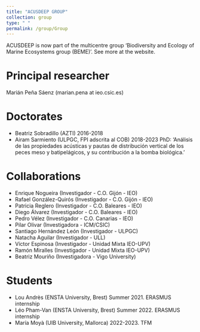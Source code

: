 ```yaml
---
title: "ACUSDEEP GROUP"
collection: group
type: " "
permalink: /group/Group
---
```

ACUSDEEP is now part of the multicentre group ‘Biodiversity and Ecology of Marine Ecosystems group (BEME)’. See more at the website.

# Principal researcher

Marián Peña Sáenz  (marian.pena at ieo.csic.es)
    

# Doctorates

  * Beatriz Sobradillo (AZTI) 2016-2018
  * Airam Sarmiento (ULPGC, FPI adscrita al COB) 2018-2023
    PhD: ‘Análisis de las propiedades acústicas y pautas de distribución vertical de los peces meso y batipelágicos, y su contribución a la     bomba biológica.’

# Collaborations

  * Enrique Nogueira (Investigador - C.O. Gijón - IEO)
  * Rafael González-Quirós (Investigador - C.O. Gijón - IEO)
  * Patricia Reglero (Investigador - C.O. Baleares - IEO)
  * Diego Álvarez (Investigador - C.O. Baleares - IEO)
  * Pedro Vélez (Investigador - C.O. Canarias - IEO)
  * Pilar Olivar (Investigadora - ICM/CSIC)
  * Santiago Hernández León (Investigador - ULPGC)
  * Natacha Aguilar (Investigador - ULL)
  * Víctor Espinosa (Investigador - Unidad Mixta IEO-UPV)
  * Ramón Miralles (Investigador - Unidad Mixta IEO-UPV)
  * Beatriz Mouriño (Investigadora - Vigo University)

# Students

  * Lou Andrès (ENSTA University, Brest) Summer 2021. ERASMUS internship
  * Léo Pham-Van (ENSTA University, Brest) Summer 2022. ERASMUS internship
  * María Moyà (UIB University, Mallorca) 2022-2023. TFM
  
